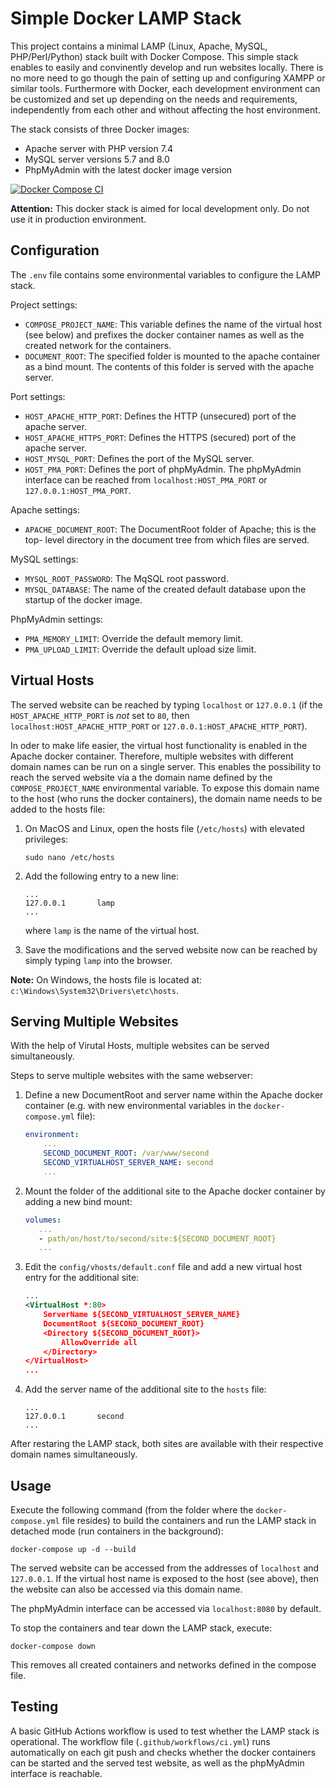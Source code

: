 # Simple Docker LAMP Stack

This project contains a minimal LAMP (Linux, Apache, MySQL, PHP/Perl/Python)
stack built with Docker Compose. This simple stack enables to easily and
convinently develop and run websites locally. There is no more need to go
though the pain of setting up and configuring XAMPP or similar tools.
Furthermore with Docker, each development environment can be customized and set
up depending on the needs and requirements, independently from each other and
without affecting the host environment.

The stack consists of three Docker images:

- Apache server with PHP version 7.4
- MySQL server versions 5.7 and 8.0
- PhpMyAdmin with the latest docker image version

[![Docker Compose CI](https://github.com/akospasztor/docker-lamp/actions/workflows/ci.yml/badge.svg)](https://github.com/akospasztor/docker-lamp)

**Attention:** This docker stack is aimed for local development only.
Do not use it in production environment.

## Configuration

The `.env` file contains some environmental variables to configure the LAMP
stack.

Project settings:

- `COMPOSE_PROJECT_NAME`: This variable defines the name of the virtual host
  (see below) and prefixes the docker container names as well as the created
  network for the containers.
- `DOCUMENT_ROOT`: The specified folder is mounted to the apache container as
  a bind mount. The contents of this folder is served with the apache server.

Port settings:

- `HOST_APACHE_HTTP_PORT`: Defines the HTTP (unsecured) port of the apache
  server.
- `HOST_APACHE_HTTPS_PORT`: Defines the HTTPS (secured) port of the apache
  server.
- `HOST_MYSQL_PORT`: Defines the port of the MySQL server.
- `HOST_PMA_PORT`: Defines the port of phpMyAdmin. The phpMyAdmin interface
  can be reached from `localhost:HOST_PMA_PORT` or `127.0.0.1:HOST_PMA_PORT`.

Apache settings:

- `APACHE_DOCUMENT_ROOT`: The DocumentRoot folder of Apache; this is the top-
  level directory in the document tree from which files are served.

MySQL settings:

- `MYSQL_ROOT_PASSWORD`: The MqSQL root password.
- `MYSQL_DATABASE`: The name of the created default database upon the startup
  of the docker image.

PhpMyAdmin settings:

- `PMA_MEMORY_LIMIT`: Override the default memory limit.
- `PMA_UPLOAD_LIMIT`: Override the default upload size limit.

## Virtual Hosts

The served website can be reached by typing `localhost` or `127.0.0.1` (if the
`HOST_APACHE_HTTP_PORT` is _not_ set to `80`, then
`localhost:HOST_APACHE_HTTP_PORT` or `127.0.0.1:HOST_APACHE_HTTP_PORT`).

In oder to make life easier, the virtual host functionality is enabled in the
Apache docker container. Therefore, multiple websites with different domain
names can be run on a single server. This enables the possibility to reach the
served website via a the domain name defined by the `COMPOSE_PROJECT_NAME`
environmental variable. To expose this domain name to the host (who runs
the docker containers), the domain name needs to be added to the hosts file:

1. On MacOS and Linux, open the hosts file (`/etc/hosts`) with elevated
   privileges:

   ```shell
   sudo nano /etc/hosts
   ```

2. Add the following entry to a new line:

   ```text
   ...
   127.0.0.1       lamp
   ...
   ```

   where `lamp` is the name of the virtual host.

3. Save the modifications and the served website now can be reached by simply
   typing `lamp` into the browser.

**Note:** On Windows, the hosts file is located at:
`c:\Windows\System32\Drivers\etc\hosts`.

## Serving Multiple Websites

With the help of Virutal Hosts, multiple websites can be served simultaneously.

Steps to serve multiple websites with the same webserver:

1. Define a new DocumentRoot and server name within the Apache docker container
   (e.g. with new environmental variables in the `docker-compose.yml` file):

   ```yaml
   environment:
       ...
       SECOND_DOCUMENT_ROOT: /var/www/second
       SECOND_VIRTUALHOST_SERVER_NAME: second
       ...
   ```

2. Mount the folder of the additional site to the Apache docker container by
   adding a new bind mount:

   ```yaml
   volumes:
      ...
      - path/on/host/to/second/site:${SECOND_DOCUMENT_ROOT}
      ...
   ```

3. Edit the `config/vhosts/default.conf` file and add a new virtual host entry
   for the additional site:

   ```xml
   ...
   <VirtualHost *:80>
       ServerName ${SECOND_VIRTUALHOST_SERVER_NAME}
       DocumentRoot ${SECOND_DOCUMENT_ROOT}
       <Directory ${SECOND_DOCUMENT_ROOT}>
           AllowOverride all
       </Directory>
   </VirtualHost>
   ...
   ```

4. Add the server name of the additional site to the `hosts` file:

   ```text
   ...
   127.0.0.1       second
   ...
   ```

After restaring the LAMP stack, both sites are available with their respective
domain names simultaneously.

## Usage

Execute the following command (from the folder where the `docker-compose.yml`
file resides) to build the containers and run the LAMP stack in detached mode
(run containers in the background):

```shell
docker-compose up -d --build
```

The served website can be accessed from the addresses of `localhost` and
`127.0.0.1`. If the virtual host name is exposed to the host (see above), then
the website can also be accessed via this domain name.

The phpMyAdmin interface can be accessed via `localhost:8080` by default.

To stop the containers and tear down the LAMP stack, execute:

```shell
docker-compose down
```

This removes all created containers and networks defined in the compose file.

## Testing

A basic GitHub Actions workflow is used to test whether the LAMP stack is
operational. The workflow file (`.github/workflows/ci.yml`) runs automatically
on each git push and checks whether the docker containers can be started and
the served test website, as well as the phpMyAdmin interface is reachable.
